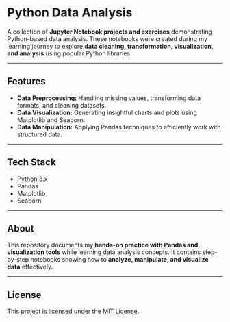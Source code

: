 # Python Data Analysis

A collection of **Jupyter Notebook projects and exercises** demonstrating Python-based data analysis.
These notebooks were created during my learning journey to explore **data cleaning, transformation, visualization, and analysis** using popular Python libraries.

---

## Features

* **Data Preprocessing:** Handling missing values, transforming data formats, and cleaning datasets.
* **Data Visualization:** Generating insightful charts and plots using Matplotlib and Seaborn.
* **Data Manipulation:** Applying Pandas techniques to efficiently work with structured data.

---

## Tech Stack

* Python 3.x
* Pandas
* Matplotlib
* Seaborn

---


## About

This repository documents my **hands-on practice with Pandas and visualization tools** while learning data analysis concepts.
It contains step-by-step notebooks showing how to **analyze, manipulate, and visualize data** effectively.

---

## License

This project is licensed under the [MIT License](LICENSE).

